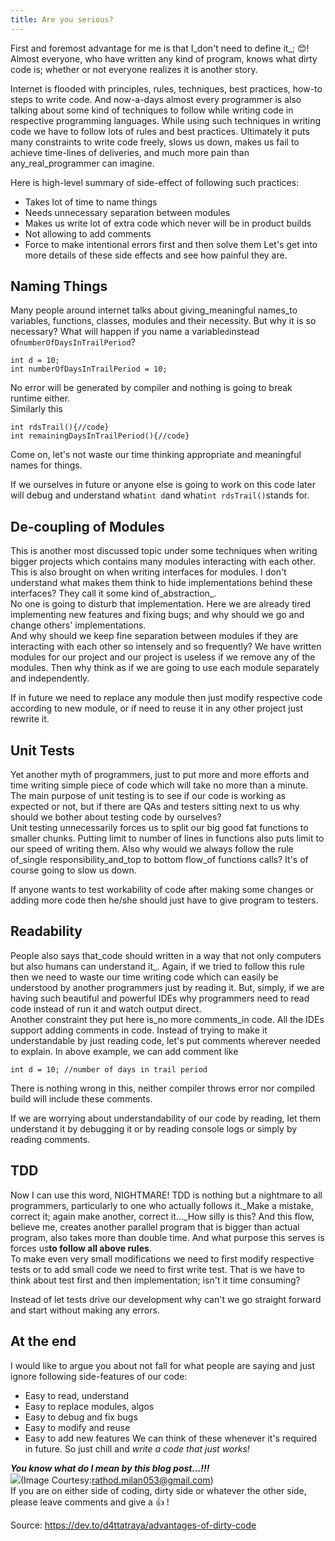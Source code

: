 ```yaml
---
title: Are you serious?
---
```


First and foremost advantage for me is that I_don't need to define it_; 😊! Almost everyone, who have written any kind of program, knows what dirty code is; whether or not everyone realizes it is another story.

Internet is flooded with principles, rules, techniques, best practices, how-to steps to write code. And now-a-days almost every programmer is also talking about some kind of techniques to follow while writing code in respective programming languages. While using such techniques in writing code we have to follow lots of rules and best practices. Ultimately it puts many constraints to write code freely, slows us down, makes us fail to achieve time-lines of deliveries, and much more pain than any_real_programmer can imagine.

Here is high-level summary of side-effect of following such practices:

* Takes lot of time to name things
* Needs unnecessary separation between modules
* Makes us write lot of extra code which never will be in product builds
* Not allowing to add comments
* Force to make intentional errors first and then solve them Let's get into more details of these side effects and see how painful they are.

## Naming Things

Many people around internet talks about giving_meaningful names_to variables, functions, classes, modules and their necessity. But why it is so necessary? What will happen if you name a variable`d`instead of`numberOfDaysInTrailPeriod`?

```
int d = 10;
int numberOfDaysInTrailPeriod = 10;
```

No error will be generated by compiler and nothing is going to break runtime either.  
Similarly this

```
int rdsTrail(){//code}
int remainingDaysInTrailPeriod(){//code}
```

Come on, let's not waste our time thinking appropriate and meaningful names for things.

If we ourselves in future or anyone else is going to work on this code later will debug and understand what`int d`and what`int rdsTrail()`stands for.

## De-coupling of Modules

This is another most discussed topic under some techniques when writing bigger projects which contains many modules interacting with each other. This is also brought on when writing interfaces for modules. I don't understand what makes them think to hide implementations behind these interfaces? They call it some kind of_abstraction_.  
No one is going to disturb that implementation. Here we are already tired implementing new features and fixing bugs; and why should we go and change others' implementations.  
And why should we keep fine separation between modules if they are interacting with each other so intensely and so frequently? We have written modules for our project and our project is useless if we remove any of the modules. Then why think as if we are going to use each module separately and independently.

If in future we need to replace any module then just modify respective code according to new module, or if need to reuse it in any other project just rewrite it.

## Unit Tests

Yet another myth of programmers, just to put more and more efforts and time writing simple piece of code which will take no more than a minute. The main purpose of unit testing is to see if our code is working as expected or not, but if there are QAs and testers sitting next to us why should we bother about testing code by ourselves?  
Unit testing unnecessarily forces us to split our big good fat functions to smaller chunks. Putting limit to number of lines in functions also puts limit to our speed of writing them. Also why would we always follow the rule of_single responsibility_and_top to bottom flow_of functions calls? It's of course going to slow us down.

If anyone wants to test workability of code after making some changes or adding more code then he/she should just have to give program to testers.

## Readability

People also says that_code should written in a way that not only computers but also humans can understand it_. Again, if we tried to follow this rule then we need to waste our time writing code which can easily be understood by another programmers just by reading it. But, simply, if we are having such beautiful and powerful IDEs why programmers need to read code instead of run it and watch output direct.  
Another constraint they put here is_no more comments_in code. All the IDEs support adding comments in code. Instead of trying to make it understandable by just reading code, let's put comments wherever needed to explain. In above example, we can add comment like

```
int d = 10; //number of days in trail period
```

There is nothing wrong in this, neither compiler throws error nor compiled build will include these comments.

If we are worrying about understandability of our code by reading, let them understand it by debugging it or by reading console logs or simply by reading comments.

## TDD

Now I can use this word, NIGHTMARE! TDD is nothing but a nightmare to all programmers, particularly to one who actually follows it._Make a mistake, correct it; again make another, correct it..._How silly is this? And this flow, believe me, creates another parallel program that is bigger than actual program, also takes more than double time. And what purpose this serves is forces us**to follow all above rules**.  
To make even very small modifications we need to first modify respective tests or to add small code we need to first write test. That is we have to think about test first and then implementation; isn't it time consuming?

Instead of let tests drive our development why can't we go straight forward and start without making any errors.

## At the end

I would like to argue you about not fall for what people are saying and just ignore following side-features of our code:

* Easy to read, understand
* Easy to replace modules, algos
* Easy to debug and fix bugs
* Easy to modify and reuse
* Easy to add new features We can think of these whenever it's required in future. So just chill and
  _write a code that just works!_

_**You know what do I mean by this blog post...!!!**_  
[![](https://res.cloudinary.com/practicaldev/image/fetch/s--Iv1wUCMU--/c_limit,f_auto,fl_progressive,q_auto,w_880/https://thepracticaldev.s3.amazonaws.com/i/ti3290ndh03xu0vasd39.jpg)](https://res.cloudinary.com/practicaldev/image/fetch/s--Iv1wUCMU--/c_limit,f_auto,fl_progressive,q_auto,w_880/https://thepracticaldev.s3.amazonaws.com/i/ti3290ndh03xu0vasd39.jpg)\(Image Courtesy:[rathod.milan053@gmail.com](mailto:rathod.milan053@gmail.com)\)  
If you are on either side of coding, dirty side or whatever the other side, please leave comments and give a 👍 !



Source: https://dev.to/d4ttatraya/advantages-of-dirty-code

